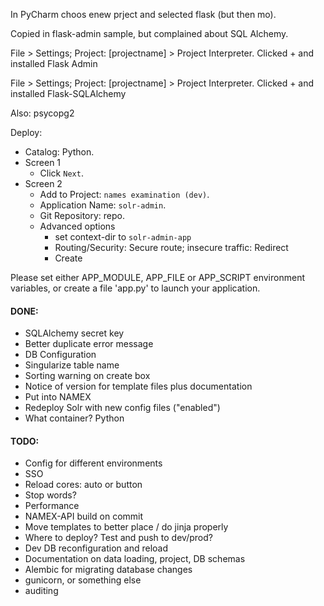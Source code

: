 In PyCharm choos enew prject and selected flask (but then mo).

Copied in flask-admin sample, but complained about SQL Alchemy.

File > Settings; Project: [projectname] > Project Interpreter. Clicked + and installed Flask Admin

File > Settings; Project: [projectname] > Project Interpreter. Clicked + and installed Flask-SQLAlchemy

Also:
psycopg2

Deploy:
* Catalog: Python.
* Screen 1
  * Click `Next`.
* Screen 2
  * Add to Project: `names examination (dev)`.
  * Application Name: `solr-admin`.
  * Git Repository: repo.
  * Advanced options
    * set context-dir to `solr-admin-app`
    * Routing/Security: Secure route; insecure traffic: Redirect
    * Create

Please set either APP_MODULE, APP_FILE or APP_SCRIPT environment variables, or create a file 'app.py' to launch your
application.

#### DONE:
* SQLAlchemy secret key
* Better duplicate error message
* DB Configuration
* Singularize table name
* Sorting warning on create box
* Notice of version for template files plus documentation
* Put into NAMEX
* Redeploy Solr with new config files ("enabled")
* What container? Python

#### TODO:
* Config for different environments
* SSO
* Reload cores: auto or button
* Stop words?
* Performance
* NAMEX-API build on commit
* Move templates to better place / do jinja properly
* Where to deploy? Test and push to dev/prod?
* Dev DB reconfiguration and reload
* Documentation on data loading, project, DB schemas
* Alembic for migrating database changes
* gunicorn, or something else
* auditing
